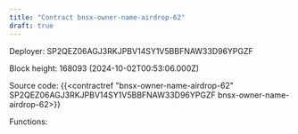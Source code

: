 ```yaml
---
title: "Contract bnsx-owner-name-airdrop-62"
draft: true
---
```

Deployer: SP2QEZ06AGJ3RKJPBV14SY1V5BBFNAW33D96YPGZF


 



Block height: 168093 (2024-10-02T00:53:06.000Z)

Source code: {{<contractref "bnsx-owner-name-airdrop-62" SP2QEZ06AGJ3RKJPBV14SY1V5BBFNAW33D96YPGZF bnsx-owner-name-airdrop-62>}}

Functions:


